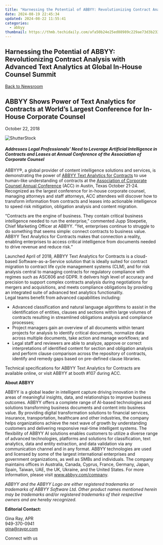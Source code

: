 ```yaml
---
title: "Harnessing the Potential of ABBYY: Revolutionizing Contract Analysis with Advanced Text Analytics at Global In-House Counsel Summit"
date: 2024-08-19 22:45:34
updated: 2024-08-22 11:55:41
categories:
  - abbyy
thumbnail: https://thmb.techidaily.com/afa50b24e25ed08989c229ae73d3b233da6ab60b7cf21c80e9cb56c9f6856e1f.jpg
---
```


## Harnessing the Potential of ABBYY: Revolutionizing Contract Analysis with Advanced Text Analytics at Global In-House Counsel Summit

[Back to Newsroom](https://tools.techidaily.com/abbyy/products/)

## ABBYY Shows Power of Text Analytics for Contracts at World’s Largest Conference for In-House Corporate Counsel

October 22, 2018

![ShutterStock](https://content.abbyy.com/-/media/project/abbyy/abbyy/branchtemplates/shutterstock_1272462163_1296-x-729.jpg?h=729&iar=0&w=1296)

#### _Addresses Legal Professionals’ Need to Leverage Artificial Intelligence in Contracts and Leases at Annual Conference of the Association of Corporate Counsel_ 

  
ABBYY®, a global provider of content intelligence solutions and services, is demonstrating the power of [ABBYY Text Analytics for Contracts](https://tools.techidaily.com/abbyy/products/) to use human-like understanding of contracts at the [Association of Corporate Counsel Annual Conference](https://www.acc.com/education/am18/ "Association of Corporate Counsel Annual Conference") (ACC) in Austin, Texas October 21-24\. Recognized as the largest conference for in-house corporate counsel, managing attorneys and staff attorneys, ACC attendees will discover how to transform information from contracts and leases into actionable intelligence to speed risk mitigation, obligation analysis and content migration.

“Contracts are the engine of business. They contain critical business intelligence needed to run the enterprise,” commented Jupp Stoepetie, Chief Marketing Officer at ABBYY. “Yet, enterprises continue to struggle to do something that seems simple: connect contracts to business value. ABBYY Text Analytics for Contracts makes that connection a reality, enabling enterprises to access critical intelligence from documents needed to drive revenue and reduce risk.”

Launched April of 2018, ABBYY Text Analytics for Contracts is a cloud-based Software-as-a-Service solution that is ideally suited for contract migration to contract life cycle management systems (CLM), and for risk analysis central to managing contracts for regulatory compliance with regimes such as ASC606 and GDPR. It delivers high level of accuracy and precision to support complex contracts analysis during negotiations for mergers and acquisitions, and meets compliance obligations by providing an integrated suite of advanced text analytics functionality.  
Legal teams benefit from advanced capabilities including:

* Advanced classification and natural language algorithms to assist in the identification of entities, clauses and sections within large volumes of contracts resulting in streamlined obligations analysis and compliance processes;
* Project managers gain an overview of all documents within tenant projects for analysis to identify critical documents, normalize data across multiple documents, take action and manage workflows; and
* Legal staff and reviewers are able to analyze, approve or correct interpretations of identified content for section and obligation analysis and perform clause comparison across the repository of contracts, identify and remedy gaps based on pre-defined clause libraries.

  
Technical specifications for ABBYY Text Analytics for Contracts are available online, or visit ABBYY at booth #107 during ACC.

  
**About ABBYY**

ABBYY is a global leader in intelligent capture driving innovation in the areas of meaningful insights, data, and relationships to improve business outcomes. ABBYY offers a complete range of AI-based technologies and solutions transforming business documents and content into business value. By providing digital transformation solutions to financial services, insurance, transportation, healthcare and other industries, the company helps organizations achieve the next wave of growth by understanding customers and delivering responsive real-time intelligent systems. The flexibility of ABBYY AI solutions enables customers to utilize a diverse range of advanced technologies, platforms and solutions for classification, text analytics, data and entity extraction, and data validation via any communication channel and in any format. ABBYY technologies are used and licensed by some of the largest international enterprises and government organizations, as well as SMBs and individuals. The company maintains offices in Australia, Canada, Cyprus, France, Germany, Japan, Spain, Taiwan, UAE, the UK, Ukraine, and the United States. For more information, please visit www.abbyy.com/company.

_ABBYY and the ABBYY Logo are either registered trademarks or trademarks of ABBYY Software Ltd. Other product names mentioned herein may be trademarks and/or registered trademarks of their respective owners and are hereby recognized._

  
**Editorial Contact:**

Gina Ray, APR  
949-370-0941  
gina@raypr.com

Connect with us

<ins class="adsbygoogle"
     style="display:block"
     data-ad-format="autorelaxed"
     data-ad-client="ca-pub-7571918770474297"
     data-ad-slot="1223367746"></ins>



<ins class="adsbygoogle"
     style="display:block"
     data-ad-client="ca-pub-7571918770474297"
     data-ad-slot="8358498916"
     data-ad-format="auto"
     data-full-width-responsive="true"></ins>
